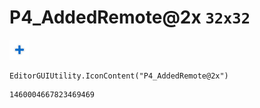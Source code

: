 # P4_AddedRemote@2x `32x32`
<img src="/img/P4_AddedRemote@2x.png" width=32 height=32>

``` CSharp
EditorGUIUtility.IconContent("P4_AddedRemote@2x")
```
```
1460004667823469469
```
